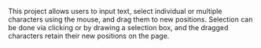 This project allows users to input text, select individual or multiple characters using the mouse, and drag them to new positions. Selection can be done via clicking or by drawing a selection box, and the dragged characters retain their new positions on the page.
